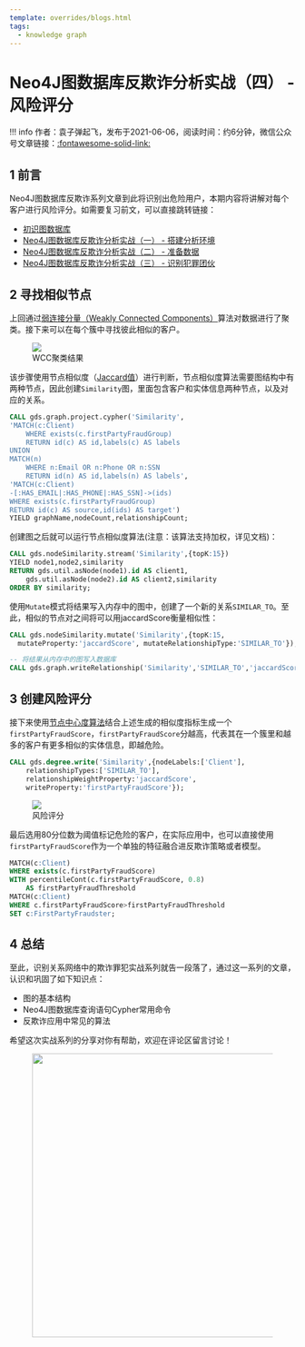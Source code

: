 ```yaml
---
template: overrides/blogs.html
tags:
  - knowledge graph
---
```


# Neo4J图数据库反欺诈分析实战（四） - 风险评分

!!! info
    作者：袁子弹起飞，发布于2021-06-06，阅读时间：约6分钟，微信公众号文章链接：[:fontawesome-solid-link:](https://mp.weixin.qq.com/s?__biz=MzI4Mjk3NzgxOQ==&mid=2247485268&idx=1&sn=2f32b4911dd64a5696f2ef287b9542a0&chksm=eb90f420dce77d36489cd350674af9c4523c05d884afae5a158c619faaabfca5e161b9443131&token=200682583&lang=zh_CN#rd)

## 1 前言

Neo4J图数据库反欺诈系列文章到此将识别出危险用户，本期内容将讲解对每个客户进行风险评分。如需要复习前文，可以直接跳转链接：

- [初识图数据库](https://mp.weixin.qq.com/s?__biz=MzI4Mjk3NzgxOQ==&mid=2247485112&idx=1&sn=efd4f9b472a3d58378407bb6fad46a2f&chksm=eb90f5ccdce77cda0285d53331834a787364d4458a3588173c9fe8ef6953499362bd64f7c918&token=1650861834&lang=zh_CN#rd)
- [Neo4J图数据库反欺诈分析实战（一） - 搭建分析环境](https://mp.weixin.qq.com/s?__biz=MzI4Mjk3NzgxOQ==&mid=2247485213&idx=1&sn=ed9051c887847bcf35ef6e21af6005f4&chksm=eb90f469dce77d7fa1325810d537e183c65eef7067f20219eee02d6f3667d14554832103986d&token=771475859&lang=zh_CN#rd)
- [Neo4J图数据库反欺诈分析实战（二） - 准备数据](https://mp.weixin.qq.com/s?__biz=MzI4Mjk3NzgxOQ==&mid=2247485256&idx=1&sn=0d87a1d090f7282f85f3d2395372c8ed&chksm=eb90f43cdce77d2af75e6313e945a83f2309743e7e7e0855c99d9ecece6f3d24f3ad06ae80a4&token=771475859&lang=zh_CN#rd)
- [Neo4J图数据库反欺诈分析实战（三） - 识别犯罪团伙](ttps://mp.weixin.qq.com/s?__biz=MzI4Mjk3NzgxOQ==&mid=2247485261&idx=1&sn=9bbe4e099d7e199d749540797e82e443&chksm=eb90f439dce77d2fb5a8f06707844f0eef22667821f97d9e509563a36cebb2ed1903994056dd&token=1481538225&lang=zh_CN#rd)

## 2 寻找相似节点

上回通过[弱连接分量（Weakly Connected Components）](https://neo4j.com/docs/graph-data-science/current/algorithms/wcc/ 'Weakly Connected Components')算法对数据进行了聚类。接下来可以在每个簇中寻找彼此相似的客户。

<figure>
  <img src="https://cdn.jsdelivr.net/gh/BulletTech2021/Pics/img/1_V/cluster_1.png"  />
  <figcaption>WCC聚类结果</figcaption>
</figure>

该步骤使用节点相似度（[Jaccard值](https://neo4j.com/docs/graph-data-science/current/algorithms/node-similarity/#algorithms-node-similarity '节点相似度')）进行判断，节点相似度算法需要图结构中有两种节点，因此创建`Similarity`图，里面包含客户和实体信息两种节点，以及对应的关系。

```sql
CALL gds.graph.project.cypher('Similarity',
'MATCH(c:Client)
    WHERE exists(c.firstPartyFraudGroup)
    RETURN id(c) AS id,labels(c) AS labels
UNION
MATCH(n)
    WHERE n:Email OR n:Phone OR n:SSN
    RETURN id(n) AS id,labels(n) AS labels',
'MATCH(c:Client)
-[:HAS_EMAIL|:HAS_PHONE|:HAS_SSN]->(ids)
WHERE exists(c.firstPartyFraudGroup)
RETURN id(c) AS source,id(ids) AS target')
YIELD graphName,nodeCount,relationshipCount;
```

创建图之后就可以运行节点相似度算法(注意：该算法支持加权，详见文档)：

```sql
CALL gds.nodeSimilarity.stream('Similarity',{topK:15})
YIELD node1,node2,similarity
RETURN gds.util.asNode(node1).id AS client1,
    gds.util.asNode(node2).id AS client2,similarity
ORDER BY similarity;
```

使用`Mutate`模式将结果写入内存中的图中，创建了一个新的关系`SIMILAR_TO`。至此，相似的节点对之间将可以用jaccardScore衡量相似性：

```SQL
CALL gds.nodeSimilarity.mutate('Similarity',{topK:15,
  mutateProperty:'jaccardScore', mutateRelationshipType:'SIMILAR_TO'});

-- 将结果从内存中的图写入数据库
CALL gds.graph.writeRelationship('Similarity','SIMILAR_TO','jaccardScore');
```

## 3 创建风险评分

接下来使用[节点中心度算法](https://neo4j.com/docs/graph-data-science/current/algorithms/degree-centrality/ 'Degree Centrality')结合上述生成的相似度指标生成一个`firstPartyFraudScore`，`firstPartyFraudScore`分越高，代表其在一个簇里和越多的客户有更多相似的实体信息，即越危险。


```SQL
CALL gds.degree.write('Similarity',{nodeLabels:['Client'],
    relationshipTypes:['SIMILAR_TO'],
    relationshipWeightProperty:'jaccardScore',
    writeProperty:'firstPartyFraudScore'});
```

<figure>
  <img src="https://cdn.jsdelivr.net/gh/BulletTech2021/Pics/img/1_V/Score.png"  />
  <figcaption>风险评分</figcaption>
</figure>


最后选用80分位数为阈值标记危险的客户，在实际应用中，也可以直接使用`firstPartyFraudScore`作为一个单独的特征融合进反欺诈策略或者模型。

```sql
MATCH(c:Client)
WHERE exists(c.firstPartyFraudScore)
WITH percentileCont(c.firstPartyFraudScore, 0.8)
    AS firstPartyFraudThreshold
MATCH(c:Client)
WHERE c.firstPartyFraudScore>firstPartyFraudThreshold
SET c:FirstPartyFraudster;
```

## 4 总结

至此，识别关系网络中的欺诈罪犯实战系列就告一段落了，通过这一系列的文章，认识和巩固了如下知识点：

- 图的基本结构
- Neo4J图数据库查询语句Cypher常用命令
- 反欺诈应用中常见的算法

希望这次实战系列的分享对你有帮助，欢迎在评论区留言讨论！

<figure>
  <img src="https://cdn.jsdelivr.net/gh/BulletTech2021/Pics/2021-6-14/1623639526512-1080P%20(Full%20HD)%20-%20Tail%20Pic.png" width="500" />
</figure>
